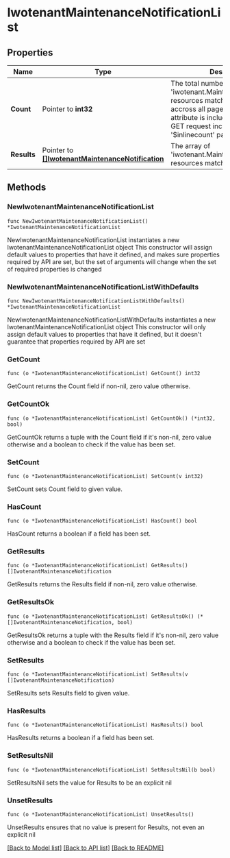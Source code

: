# IwotenantMaintenanceNotificationList

## Properties

Name | Type | Description | Notes
------------ | ------------- | ------------- | -------------
**Count** | Pointer to **int32** | The total number of &#39;iwotenant.MaintenanceNotification&#39; resources matching the request, accross all pages. The &#39;Count&#39; attribute is included when the HTTP GET request includes the &#39;$inlinecount&#39; parameter. | [optional] 
**Results** | Pointer to [**[]IwotenantMaintenanceNotification**](IwotenantMaintenanceNotification.md) | The array of &#39;iwotenant.MaintenanceNotification&#39; resources matching the request. | [optional] 

## Methods

### NewIwotenantMaintenanceNotificationList

`func NewIwotenantMaintenanceNotificationList() *IwotenantMaintenanceNotificationList`

NewIwotenantMaintenanceNotificationList instantiates a new IwotenantMaintenanceNotificationList object
This constructor will assign default values to properties that have it defined,
and makes sure properties required by API are set, but the set of arguments
will change when the set of required properties is changed

### NewIwotenantMaintenanceNotificationListWithDefaults

`func NewIwotenantMaintenanceNotificationListWithDefaults() *IwotenantMaintenanceNotificationList`

NewIwotenantMaintenanceNotificationListWithDefaults instantiates a new IwotenantMaintenanceNotificationList object
This constructor will only assign default values to properties that have it defined,
but it doesn't guarantee that properties required by API are set

### GetCount

`func (o *IwotenantMaintenanceNotificationList) GetCount() int32`

GetCount returns the Count field if non-nil, zero value otherwise.

### GetCountOk

`func (o *IwotenantMaintenanceNotificationList) GetCountOk() (*int32, bool)`

GetCountOk returns a tuple with the Count field if it's non-nil, zero value otherwise
and a boolean to check if the value has been set.

### SetCount

`func (o *IwotenantMaintenanceNotificationList) SetCount(v int32)`

SetCount sets Count field to given value.

### HasCount

`func (o *IwotenantMaintenanceNotificationList) HasCount() bool`

HasCount returns a boolean if a field has been set.

### GetResults

`func (o *IwotenantMaintenanceNotificationList) GetResults() []IwotenantMaintenanceNotification`

GetResults returns the Results field if non-nil, zero value otherwise.

### GetResultsOk

`func (o *IwotenantMaintenanceNotificationList) GetResultsOk() (*[]IwotenantMaintenanceNotification, bool)`

GetResultsOk returns a tuple with the Results field if it's non-nil, zero value otherwise
and a boolean to check if the value has been set.

### SetResults

`func (o *IwotenantMaintenanceNotificationList) SetResults(v []IwotenantMaintenanceNotification)`

SetResults sets Results field to given value.

### HasResults

`func (o *IwotenantMaintenanceNotificationList) HasResults() bool`

HasResults returns a boolean if a field has been set.

### SetResultsNil

`func (o *IwotenantMaintenanceNotificationList) SetResultsNil(b bool)`

 SetResultsNil sets the value for Results to be an explicit nil

### UnsetResults
`func (o *IwotenantMaintenanceNotificationList) UnsetResults()`

UnsetResults ensures that no value is present for Results, not even an explicit nil

[[Back to Model list]](../README.md#documentation-for-models) [[Back to API list]](../README.md#documentation-for-api-endpoints) [[Back to README]](../README.md)


